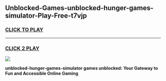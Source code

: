 
## Unblocked-Games-unblocked-hunger-games-simulator-Play-Free-t7vjp
<h3>
<a href="https://premium76.site?title=unblocked-hunger-games-simulator&ref=23A">CLICK TO PLAY</a></h3>
<hr>

<h3>
<a href="https://premium76.site?title=unblocked-hunger-games-simulator&ref=23A">CLICK 2 PLAY</a>
  
</h3>

<a href="https://premium76.site?title=unblocked-hunger-games-simulator&ref=23A"><img src="https://clearcache.store/games.png"></a>


**unblocked-hunger-games-simulator games unblocked: Your Gateway to Fun and Accessible Online Gaming**

